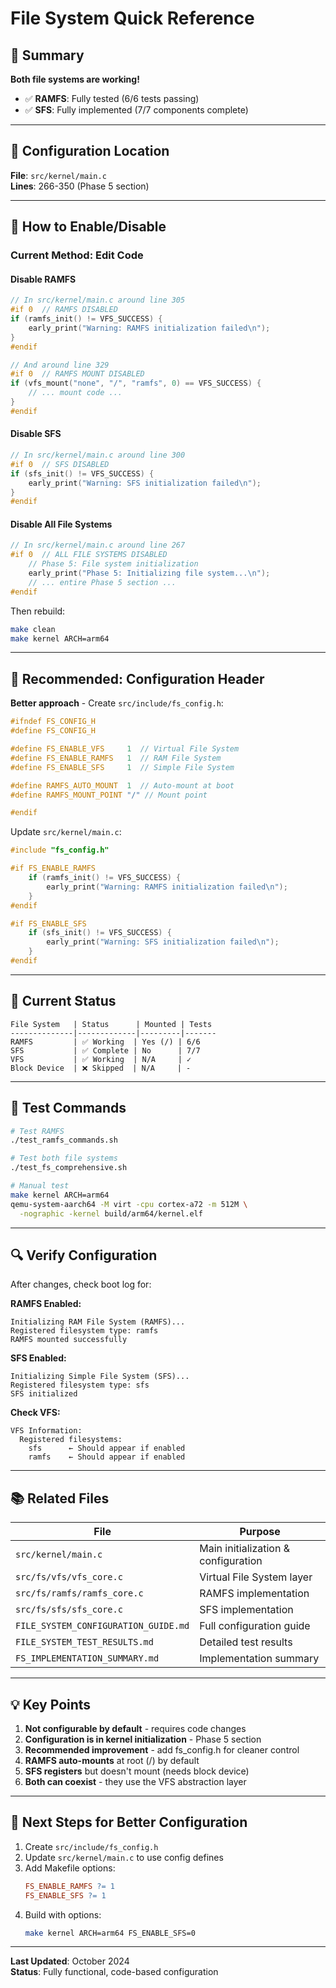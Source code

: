 # File System Quick Reference

## 🎯 Summary

**Both file systems are working!**
- ✅ **RAMFS**: Fully tested (6/6 tests passing)
- ✅ **SFS**: Fully implemented (7/7 components complete)

---

## 📍 Configuration Location

**File**: `src/kernel/main.c`  
**Lines**: 266-350 (Phase 5 section)

---

## 🔧 How to Enable/Disable

### Current Method: Edit Code

#### Disable RAMFS
```c
// In src/kernel/main.c around line 305
#if 0  // RAMFS DISABLED
if (ramfs_init() != VFS_SUCCESS) {
    early_print("Warning: RAMFS initialization failed\n");
}
#endif

// And around line 329
#if 0  // RAMFS MOUNT DISABLED
if (vfs_mount("none", "/", "ramfs", 0) == VFS_SUCCESS) {
    // ... mount code ...
}
#endif
```

#### Disable SFS
```c
// In src/kernel/main.c around line 300
#if 0  // SFS DISABLED
if (sfs_init() != VFS_SUCCESS) {
    early_print("Warning: SFS initialization failed\n");
}
#endif
```

#### Disable All File Systems
```c
// In src/kernel/main.c around line 267
#if 0  // ALL FILE SYSTEMS DISABLED
    // Phase 5: File system initialization
    early_print("Phase 5: Initializing file system...\n");
    // ... entire Phase 5 section ...
#endif
```

Then rebuild:
```bash
make clean
make kernel ARCH=arm64
```

---

## 🎯 Recommended: Configuration Header

**Better approach** - Create `src/include/fs_config.h`:

```c
#ifndef FS_CONFIG_H
#define FS_CONFIG_H

#define FS_ENABLE_VFS     1  // Virtual File System
#define FS_ENABLE_RAMFS   1  // RAM File System
#define FS_ENABLE_SFS     1  // Simple File System

#define RAMFS_AUTO_MOUNT  1  // Auto-mount at boot
#define RAMFS_MOUNT_POINT "/" // Mount point

#endif
```

Update `src/kernel/main.c`:
```c
#include "fs_config.h"

#if FS_ENABLE_RAMFS
    if (ramfs_init() != VFS_SUCCESS) {
        early_print("Warning: RAMFS initialization failed\n");
    }
#endif

#if FS_ENABLE_SFS
    if (sfs_init() != VFS_SUCCESS) {
        early_print("Warning: SFS initialization failed\n");
    }
#endif
```

---

## 📝 Current Status

```
File System   | Status      | Mounted | Tests
--------------|-------------|---------|-------
RAMFS         | ✅ Working  | Yes (/) | 6/6
SFS           | ✅ Complete | No      | 7/7
VFS           | ✅ Working  | N/A     | ✓
Block Device  | ❌ Skipped  | N/A     | -
```

---

## 🧪 Test Commands

```bash
# Test RAMFS
./test_ramfs_commands.sh

# Test both file systems
./test_fs_comprehensive.sh

# Manual test
make kernel ARCH=arm64
qemu-system-aarch64 -M virt -cpu cortex-a72 -m 512M \
  -nographic -kernel build/arm64/kernel.elf
```

---

## 🔍 Verify Configuration

After changes, check boot log for:

**RAMFS Enabled:**
```
Initializing RAM File System (RAMFS)...
Registered filesystem type: ramfs
RAMFS mounted successfully
```

**SFS Enabled:**
```
Initializing Simple File System (SFS)...
Registered filesystem type: sfs
SFS initialized
```

**Check VFS:**
```
VFS Information:
  Registered filesystems:
    sfs      ← Should appear if enabled
    ramfs    ← Should appear if enabled
```

---

## 📚 Related Files

| File | Purpose |
|------|---------|
| `src/kernel/main.c` | Main initialization & configuration |
| `src/fs/vfs/vfs_core.c` | Virtual File System layer |
| `src/fs/ramfs/ramfs_core.c` | RAMFS implementation |
| `src/fs/sfs/sfs_core.c` | SFS implementation |
| `FILE_SYSTEM_CONFIGURATION_GUIDE.md` | Full configuration guide |
| `FILE_SYSTEM_TEST_RESULTS.md` | Detailed test results |
| `FS_IMPLEMENTATION_SUMMARY.md` | Implementation summary |

---

## 💡 Key Points

1. **Not configurable by default** - requires code changes
2. **Configuration is in kernel initialization** - Phase 5 section
3. **Recommended improvement** - add fs_config.h for cleaner control
4. **RAMFS auto-mounts** at root (/) by default
5. **SFS registers** but doesn't mount (needs block device)
6. **Both can coexist** - they use the VFS abstraction layer

---

## 🚀 Next Steps for Better Configuration

1. Create `src/include/fs_config.h`
2. Update `src/kernel/main.c` to use config defines
3. Add Makefile options:
   ```makefile
   FS_ENABLE_RAMFS ?= 1
   FS_ENABLE_SFS ?= 1
   ```
4. Build with options:
   ```bash
   make kernel ARCH=arm64 FS_ENABLE_SFS=0
   ```

---

**Last Updated**: October 2024  
**Status**: Fully functional, code-based configuration
